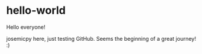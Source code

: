 # hello-world

Hello everyone!

josemicpy here, just testing GitHub. 
Seems the beginning of a great journey! :)

